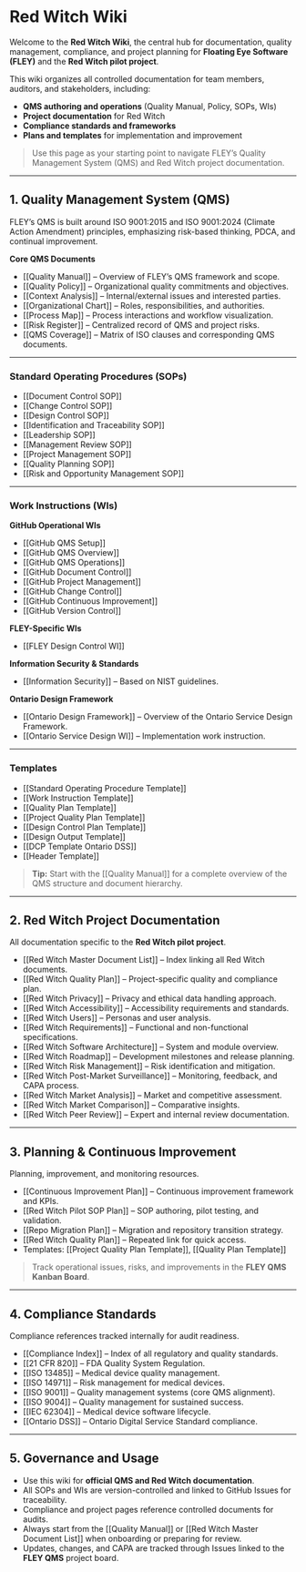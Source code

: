 # **Red Witch Wiki**

Welcome to the **Red Witch Wiki**, the central hub for documentation, quality management, compliance, and project planning for **Floating Eye Software (FLEY)** and the **Red Witch pilot project**.

This wiki organizes all controlled documentation for team members, auditors, and stakeholders, including:

* **QMS authoring and operations** (Quality Manual, Policy, SOPs, WIs)
* **Project documentation** for Red Witch
* **Compliance standards and frameworks**
* **Plans and templates** for implementation and improvement

> Use this page as your starting point to navigate FLEY’s Quality Management System (QMS) and Red Witch project documentation.

---

## **1. Quality Management System (QMS)**

FLEY’s QMS is built around ISO 9001:2015 and ISO 9001:2024 (Climate Action Amendment) principles, emphasizing risk-based thinking, PDCA, and continual improvement.

**Core QMS Documents**

* [[Quality Manual]] – Overview of FLEY’s QMS framework and scope.
* [[Quality Policy]] – Organizational quality commitments and objectives.
* [[Context Analysis]] – Internal/external issues and interested parties.
* [[Organizational Chart]] – Roles, responsibilities, and authorities.
* [[Process Map]] – Process interactions and workflow visualization.
* [[Risk Register]] – Centralized record of QMS and project risks.
* [[QMS Coverage]] – Matrix of ISO clauses and corresponding QMS documents.

---

### **Standard Operating Procedures (SOPs)**

* [[Document Control SOP]]
* [[Change Control SOP]]
* [[Design Control SOP]]
* [[Identification and Traceability SOP]]
* [[Leadership SOP]]
* [[Management Review SOP]]
* [[Project Management SOP]]
* [[Quality Planning SOP]]
* [[Risk and Opportunity Management SOP]]

---

### **Work Instructions (WIs)**

**GitHub Operational WIs**

* [[GitHub QMS Setup]]
* [[GitHub QMS Overview]]
* [[GitHub QMS Operations]]
* [[GitHub Document Control]]
* [[GitHub Project Management]]
* [[GitHub Change Control]]
* [[GitHub Continuous Improvement]]
* [[GitHub Version Control]]

**FLEY-Specific WIs**

* [[FLEY Design Control WI]]

**Information Security & Standards**

* [[Information Security]] – Based on NIST guidelines.

**Ontario Design Framework**

* [[Ontario Design Framework]] – Overview of the Ontario Service Design Framework.
* [[Ontario Service Design WI]] – Implementation work instruction.

---

### **Templates**

* [[Standard Operating Procedure Template]]
* [[Work Instruction Template]]
* [[Quality Plan Template]]
* [[Project Quality Plan Template]]
* [[Design Control Plan Template]]
* [[Design Output Template]]
* [[DCP Template Ontario DSS]]
* [[Header Template]]

> **Tip:** Start with the [[Quality Manual]] for a complete overview of the QMS structure and document hierarchy.

---

## **2. Red Witch Project Documentation**

All documentation specific to the **Red Witch pilot project**.

* [[Red Witch Master Document List]] – Index linking all Red Witch documents.
* [[Red Witch Quality Plan]] – Project-specific quality and compliance plan.
* [[Red Witch Privacy]] – Privacy and ethical data handling approach.
* [[Red Witch Accessibility]] – Accessibility requirements and standards.
* [[Red Witch Users]] – Personas and user analysis.
* [[Red Witch Requirements]] – Functional and non-functional specifications.
* [[Red Witch Software Architecture]] – System and module overview.
* [[Red Witch Roadmap]] – Development milestones and release planning.
* [[Red Witch Risk Management]] – Risk identification and mitigation.
* [[Red Witch Post-Market Surveillance]] – Monitoring, feedback, and CAPA process.
* [[Red Witch Market Analysis]] – Market and competitive assessment.
* [[Red Witch Market Comparison]] – Comparative insights.
* [[Red Witch Peer Review]] – Expert and internal review documentation.

---

## **3. Planning & Continuous Improvement**

Planning, improvement, and monitoring resources.

* [[Continuous Improvement Plan]] – Continuous improvement framework and KPIs.
* [[Red Witch Pilot SOP Plan]] – SOP authoring, pilot testing, and validation.
* [[Repo Migration Plan]] – Migration and repository transition strategy.
* [[Red Witch Quality Plan]] – Repeated link for quick access.
* Templates: [[Project Quality Plan Template]], [[Quality Plan Template]]

> Track operational issues, risks, and improvements in the **FLEY QMS Kanban Board**.

---

## **4. Compliance Standards**

Compliance references tracked internally for audit readiness.

* [[Compliance Index]] – Index of all regulatory and quality standards.
* [[21 CFR 820]] – FDA Quality System Regulation.
* [[ISO 13485]] – Medical device quality management.
* [[ISO 14971]] – Risk management for medical devices.
* [[ISO 9001]] – Quality management systems (core QMS alignment).
* [[ISO 9004]] – Quality management for sustained success.
* [[IEC 62304]] – Medical device software lifecycle.
* [[Ontario DSS]] – Ontario Digital Service Standard compliance.

---

## **5. Governance and Usage**

* Use this wiki for **official QMS and Red Witch documentation**.
* All SOPs and WIs are version-controlled and linked to GitHub Issues for traceability.
* Compliance and project pages reference controlled documents for audits.
* Always start from the [[Quality Manual]] or [[Red Witch Master Document List]] when onboarding or preparing for review.
* Updates, changes, and CAPA are tracked through Issues linked to the **FLEY QMS** project board.
